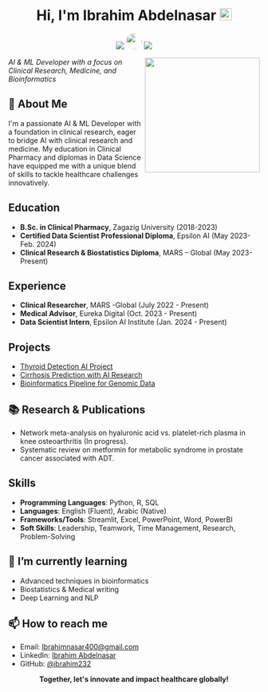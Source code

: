 
<h1 align="center">Hi, I'm Ibrahim Abdelnasar <img src="https://github.githubassets.com/images/mona-whisper.gif" height="24" /></h1>
<p align="center">
  <a href="mailto:Ibrahimnasar400@gmail.com"><img src="https://img.shields.io/badge/Email-Ibrahimnasar400@gmail.com-blue?style=flat&logo=gmail&logoColor=white"/></a>
  <a href="https://www.linkedin.com/in/ibrahim-abdelnasar/"><img src="https://upload.wikimedia.org/wikipedia/commons/c/ca/LinkedIn_logo_initials.png" style="width: 32px; height: 32px; border-radius: 50%;"/></a>
  <a href="https://github.com/ibrahim232"><img src="https://img.shields.io/badge/GitHub-100000?style=flat&logo=github&logoColor=white"/></a>
</p>


<img align='right' src="https://media.giphy.com/media/IpeYSEZshTefe/giphy.gif" width="230" />


<p><em>AI & ML Developer with a focus on Clinical Research, Medicine, and Bioinformatics </em></p>




## 💫 About Me

I'm a passionate AI & ML Developer with a foundation in clinical research, eager to bridge AI with clinical research and medicine. My education in Clinical Pharmacy and diplomas in Data Science have equipped me with a unique blend of skills to tackle healthcare challenges innovatively.

## Education

- **B.Sc. in Clinical Pharmacy**, Zagazig University (2018-2023)
- **Certified Data Scientist Professional Diploma**, Epsilon AI (May 2023-Feb. 2024)
- **Clinical Research & Biostatistics Diploma**, MARS – Global (May 2023-Present)

## Experience

- **Clinical Researcher**, MARS -Global (July 2022 - Present)
- **Medical Advisor**, Eureka Digital (Oct. 2023 - Present)
- **Data Scientist Intern**, Epsilon AI Institute (Jan. 2024 - Present)

## Projects

- [Thyroid Detection AI Project](https://github.com/ibrahim232/Thyroid-Classification-Project)
- [Cirrhosis Prediction with AI Research](https://github.com/ibrahim232/Cirrhosis-Prediction-with-AI)
- [Bioinformatics Pipeline for Genomic Data](https://github.com/ibrahim232/Gene-Classification-)

## 📚 Research & Publications

- Network meta-analysis on hyaluronic acid vs. platelet-rich plasma in knee osteoarthritis (In progress).
- Systematic review on metformin for metabolic syndrome in prostate cancer associated with ADT.
  
## Skills

- **Programming Languages**: Python, R, SQL
- **Languages**: English (Fluent), Arabic (Native)
- **Frameworks/Tools**: Streamlit, Excel, PowerPoint, Word, PowerBI
- **Soft Skills**: Leadership, Teamwork, Time Management, Research, Problem-Solving

## 🌱 I’m currently learning

- Advanced techniques in bioinformatics
- Biostatistics & Medical writing
- Deep Learning and NLP 

## 📫 How to reach me

- Email: [Ibrahimnasar400@gmail.com](mailto:Ibrahimnasar400@gmail.com)
- LinkedIn: [Ibrahim Abdelnasar](https://www.linkedin.com/in/ibrahim-abdelnasar/)
- GitHub: [@ibrahim232](https://github.com/ibrahim232)

<p align="center">
  <b>Together, let's innovate and impact healthcare globally!</b>
</p>

